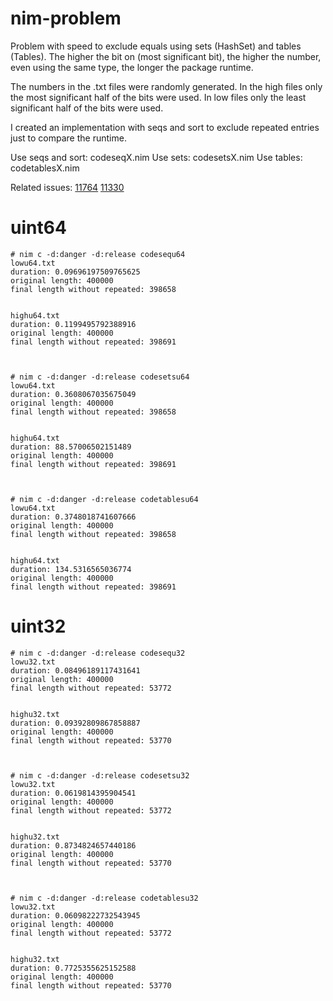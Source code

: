 # nim-problem
Problem with speed to exclude equals using sets (HashSet) and tables (Tables). The higher the bit on (most significant bit), the higher the number, even using the same type, the longer the package runtime.

The numbers in the .txt files were randomly generated. In the high files only the most significant half of the bits were used. In low files only the least significant half of the bits were used.

I created an implementation with seqs and sort to exclude repeated entries just to compare the runtime.

Use seqs and sort: codeseqX.nim
Use sets: codesetsX.nim
Use tables: codetablesX.nim

Related issues: [11764](https://github.com/nim-lang/Nim/issues/11764 "11764") [11330](https://github.com/nim-lang/Nim/issues/11330)
# uint64
```
# nim c -d:danger -d:release codesequ64
lowu64.txt
duration: 0.09696197509765625
original length: 400000
final length without repeated: 398658


highu64.txt
duration: 0.1199495792388916
original length: 400000
final length without repeated: 398691



# nim c -d:danger -d:release codesetsu64
lowu64.txt
duration: 0.3608067035675049
original length: 400000
final length without repeated: 398658


highu64.txt
duration: 88.57006502151489
original length: 400000
final length without repeated: 398691



# nim c -d:danger -d:release codetablesu64
lowu64.txt
duration: 0.3748018741607666
original length: 400000
final length without repeated: 398658


highu64.txt
duration: 134.5316565036774
original length: 400000
final length without repeated: 398691
```

# uint32
```
# nim c -d:danger -d:release codesequ32
lowu32.txt
duration: 0.08496189117431641
original length: 400000
final length without repeated: 53772


highu32.txt
duration: 0.09392809867858887
original length: 400000
final length without repeated: 53770



# nim c -d:danger -d:release codesetsu32
lowu32.txt
duration: 0.0619814395904541
original length: 400000
final length without repeated: 53772


highu32.txt
duration: 0.8734824657440186
original length: 400000
final length without repeated: 53770



# nim c -d:danger -d:release codetablesu32
lowu32.txt
duration: 0.06098222732543945
original length: 400000
final length without repeated: 53772


highu32.txt
duration: 0.7725355625152588
original length: 400000
final length without repeated: 53770
```
